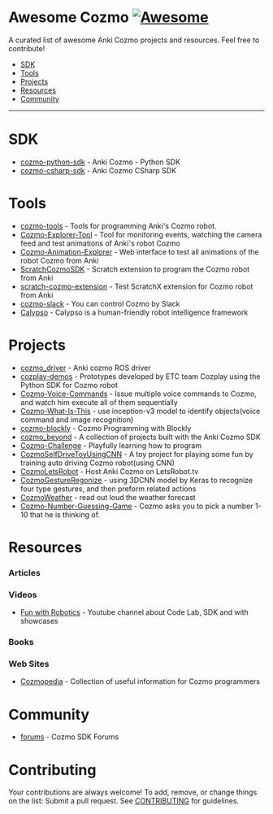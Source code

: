 # Awesome Cozmo [![Awesome](https://cdn.rawgit.com/sindresorhus/awesome/d7305f38d29fed78fa85652e3a63e154dd8e8829/media/badge.svg)](https://github.com/sindresorhus/awesome)

A curated list of awesome Anki Cozmo projects and resources. Feel free to contribute!

- [SDK](#sdk)
- [Tools](#tools)
- [Projects](#projects)
- [Resources](#resources)
- [Community](#community)

---

# SDK
* [cozmo-python-sdk](https://github.com/anki/cozmo-python-sdk) - Anki Cozmo - Python SDK
* [cozmo-csharp-sdk](https://github.com/anki/cozmo-csharp-sdk) - Anki Cozmo CSharp SDK

# Tools
*  [cozmo-tools](https://github.com/touretzkyds/cozmo-tools) - Tools for programming Anki's Cozmo robot.
*  [Cozmo-Explorer-Tool](https://github.com/GrinningHermit/Cozmo-Explorer-Tool) - Tool for monitoring events, watching the camera feed and test animations of Anki's robot Cozmo
*  [Cozmo-Animation-Explorer](https://github.com/GrinningHermit/Cozmo-Animation-Explorer) - Web interface to test all animations of the robot Cozmo from Anki
*  [ScratchCozmoSDK](https://github.com/madfrog54321/ScratchCozmoSDK) - Scratch extension to program the Cozmo robot from Anki
*  [scratch-cozmo-extension](https://github.com/khanning/scratch-cozmo-extension) - Test ScratchX extension for Cozmo robot from Anki
*  [cozmo-slack](https://github.com/codeaid-dev/cozmo-slack) - You can control Cozmo by Slack
*  [Calypso](https://calypso.software/) - Calypso is a human-friendly robot intelligence framework

# Projects
*  [cozmo_driver](https://github.com/OTL/cozmo_driver) - Anki cozmo ROS driver
*  [cozplay-demos](https://github.com/cozplay/cozplay-demos) - Prototypes developed by ETC team Cozplay using the Python SDK for Cozmo robot
*  [Cozmo-Voice-Commands](https://github.com/rizal72/Cozmo-Voice-Commands) - Issue multiple voice commands to Cozmo, and watch him execute all of them sequentially
*  [Cozmo-What-Is-This](https://github.com/wwj718/Cozmo-What-Is-This) - use inception-v3 model to identify objects(voice command and image recognition)
*  [cozmo-blockly](https://github.com/maxosprojects/cozmo-blockly) - Cozmo Programming with Blockly
*  [cozmo_beyond](https://github.com/PeterMitrano/cozmo_beyond) - A collection of projects built with the Anki Cozmo SDK
*  [Cozmo-Challenge](https://github.com/GrinningHermit/Cozmo-Challenge) - Playfully learning how to program
*  [CozmoSelfDriveToyUsingCNN](https://github.com/benjafire/CozmoSelfDriveToyUsingCNN) - A toy project for playing some fun by training auto driving Cozmo robot(using CNN)
*  [CozmoLetsRobot](https://github.com/r3n33/CozmoLetsRobot) - Host Anki Cozmo on LetsRobot.tv
*  [CozmoGestureRegonize](https://github.com/benjafire/CozmoGestureRegonize) - using 3DCNN model by Keras to recognize four type gestures, and then preform related actions
*  [CozmoWeather](https://github.com/dwilches/CozmoWeather) - read out loud the weather forecast
*  [Cozmo-Number-Guessing-Game](https://github.com/Cadwallader01/Cozmo-Number-Guessing-Game) - Cozmo asks you to pick a number 1-10 that he is thinking of.

# Resources

### Articles

### Videos
* [Fun with Robotics](https://www.youtube.com/watch?v=ALyck7rXkB4&list=PLVENM3OUQBSDXawxaWe9cNpp2oNh1RcRD) - Youtube channel about Code Lab, SDK and with showcases

### Books

### Web Sites
*  [Cozmopedia](https://Cozmopedia.org) - Collection of useful information for Cozmo programmers

# Community
* [forums](https://forums.anki.com) - Cozmo SDK Forums

# Contributing

Your contributions are always welcome! To add, remove, or change things on the list: Submit a pull request. See [CONTRIBUTING](/CONTRIBUTING.md) for guidelines.
